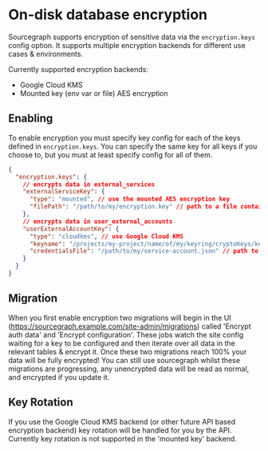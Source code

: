 # On-disk database encryption

Sourcegraph supports encryption of sensitive data via the `encryption.keys` config option. It supports multiple encryption backends for different use cases & environments.

Currently supported encryption backends:
* Google Cloud KMS
* Mounted key (env var or file) AES encryption

## Enabling
To enable encryption you must specify key config for each of the keys defined in `encryption.keys`. You can specify the same key for all keys if you choose to, but you must at least specify config for all of them.

```json
{
  "encryption.keys": {
    // encrypts data in external_services
    "externalServiceKey": {
      "type": "mounted", // use the mounted AES encryption key
      "filePath": "/path/to/my/encryption.key" // path to a file containing your secret key
    },
    // encrypts data in user_external_accounts
    "userExternalAccountKey": {
      "type": "cloudkms", // use Google Cloud KMS
      "keyname": "/projects/my-project/name/of/my/keyring/cryptoKeys/key", // the resource name of your encryption key
      "credentialsFile": "/path/to/my/service-account.json" // path to a service account key file with the encrypter/decrypter & key viewer roles
    }
  }
}
```


## Migration

When you first enable encryption two migrations will begin in the UI (https://sourcegraph.example.com/site-admin/migrations) called 'Encrypt auth data' and 'Encrypt configuration'. These jobs watch the site config waiting for a key to be configured and then iterate over all data in the relevant tables & encrypt it. Once these two migrations reach 100% your data will be fully encrypted! You can still use sourcegraph whilst these migrations are progressing, any unencrypted data will be read as normal, and encrypted if you update it.

## Key Rotation
If you use the Google Cloud KMS backend (or other future API based encryption backend) key rotation will be handled for you by the API. Currently key rotation is not supported in the 'mounted key' backend.
